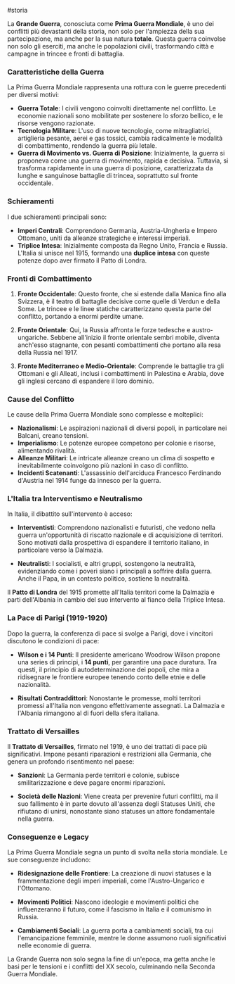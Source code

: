 #storia 

La **Grande Guerra**, conosciuta come **Prima Guerra Mondiale**, è uno dei conflitti più devastanti della storia, non solo per l'ampiezza della sua partecipazione, ma anche per la sua natura **totale**. Questa guerra coinvolse non solo gli eserciti, ma anche le popolazioni civili, trasformando città e campagne in trincee e fronti di battaglia.

### Caratteristiche della Guerra

La Prima Guerra Mondiale rappresenta una rottura con le guerre precedenti per diversi motivi:

- **Guerra Totale**: I civili vengono coinvolti direttamente nel conflitto. Le economie nazionali sono mobilitate per sostenere lo sforzo bellico, e le risorse vengono razionate.
- **Tecnologia Militare**: L'uso di nuove tecnologie, come mitragliatrici, artiglieria pesante, aerei e gas tossici, cambia radicalmente le modalità di combattimento, rendendo la guerra più letale.
- **Guerra di Movimento vs. Guerra di Posizione**: Inizialmente, la guerra si proponeva come una guerra di movimento, rapida e decisiva. Tuttavia, si trasforma rapidamente in una guerra di posizione, caratterizzata da lunghe e sanguinose battaglie di trincea, soprattutto sul fronte occidentale.

### Schieramenti

I due schieramenti principali sono:

- **Imperi Centrali**: Comprendono Germania, Austria-Ungheria e Impero Ottomano, uniti da alleanze strategiche e interessi imperiali.
- **Triplice Intesa**: Inizialmente composta da Regno Unito, Francia e Russia. L'Italia si unisce nel 1915, formando una **duplice intesa** con queste potenze dopo aver firmato il Patto di Londra.

### Fronti di Combattimento

1. **Fronte Occidentale**: Questo fronte, che si estende dalla Manica fino alla Svizzera, è il teatro di battaglie decisive come quelle di Verdun e della Some. Le trincee e le linee statiche caratterizzano questa parte del conflitto, portando a enormi perdite umane.
   
2. **Fronte Orientale**: Qui, la Russia affronta le forze tedesche e austro-ungariche. Sebbene all'inizio il fronte orientale sembri mobile, diventa anch'esso stagnante, con pesanti combattimenti che portano alla resa della Russia nel 1917.

3. **Fronte Mediterraneo e Medio-Orientale**: Comprende le battaglie tra gli Ottomani e gli Alleati, inclusi i combattimenti in Palestina e Arabia, dove gli inglesi cercano di espandere il loro dominio.

### Cause del Conflitto

Le cause della Prima Guerra Mondiale sono complesse e molteplici:

- **Nazionalismi**: Le aspirazioni nazionali di diversi popoli, in particolare nei Balcani, creano tensioni.
- **Imperialismo**: Le potenze europee competono per colonie e risorse, alimentando rivalità.
- **Alleanze Militari**: Le intricate alleanze creano un clima di sospetto e inevitabilmente coinvolgono più nazioni in caso di conflitto.
- **Incidenti Scatenanti**: L'assassinio dell'arciduca Francesco Ferdinando d'Austria nel 1914 funge da innesco per la guerra.

### L'Italia tra Interventismo e Neutralismo

In Italia, il dibattito sull'intervento è acceso:

- **Interventisti**: Comprendono nazionalisti e futuristi, che vedono nella guerra un'opportunità di riscatto nazionale e di acquisizione di territori. Sono motivati dalla prospettiva di espandere il territorio italiano, in particolare verso la Dalmazia.
  
- **Neutralisti**: I socialisti, e altri gruppi, sostengono la neutralità, evidenziando come i poveri siano i principali a soffrire dalla guerra. Anche il Papa, in un contesto politico, sostiene la neutralità.

Il **Patto di Londra** del 1915 promette all'Italia territori come la Dalmazia e parti dell'Albania in cambio del suo intervento al fianco della Triplice Intesa.

### La Pace di Parigi (1919-1920)

Dopo la guerra, la conferenza di pace si svolge a Parigi, dove i vincitori discutono le condizioni di pace:

- **Wilson e i 14 Punti**: Il presidente americano Woodrow Wilson propone una series di principi, i **14 punti**, per garantire una pace duratura. Tra questi, il principio di autodeterminazione dei popoli, che mira a ridisegnare le frontiere europee tenendo conto delle etnie e delle nazionalità.
  
- **Risultati Contraddittori**: Nonostante le promesse, molti territori promessi all'Italia non vengono effettivamente assegnati. La Dalmazia e l'Albania rimangono al di fuori della sfera italiana.

### Trattato di Versailles

Il **Trattato di Versailles**, firmato nel 1919, è uno dei trattati di pace più significativi. Impone pesanti riparazioni e restrizioni alla Germania, che genera un profondo risentimento nel paese:

- **Sanzioni**: La Germania perde territori e colonie, subisce smilitarizzazione e deve pagare enormi riparazioni.
  
- **Società delle Nazioni**: Viene creata per prevenire futuri conflitti, ma il suo fallimento è in parte dovuto all'assenza degli Statuses Uniti, che rifiutano di unirsi, nonostante siano statuses un attore fondamentale nella guerra.

### Conseguenze e Legacy

La Prima Guerra Mondiale segna un punto di svolta nella storia mondiale. Le sue conseguenze includono:

- **Ridesignazione delle Frontiere**: La creazione di nuovi statuses e la frammentazione degli imperi imperiali, come l'Austro-Ungarico e l'Ottomano.
  
- **Movimenti Politici**: Nascono ideologie e movimenti politici che influenzeranno il futuro, come il fascismo in Italia e il comunismo in Russia.

- **Cambiamenti Sociali**: La guerra porta a cambiamenti sociali, tra cui l'emancipazione femminile, mentre le donne assumono ruoli significativi nelle economie di guerra.

La Grande Guerra non solo segna la fine di un'epoca, ma getta anche le basi per le tensioni e i conflitti del XX secolo, culminando nella Seconda Guerra Mondiale.
